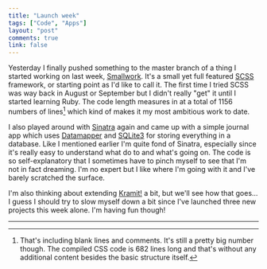 ```yaml
---
title: "Launch week"
tags: ["Code", "Apps"]
layout: "post"
comments: true
link: false
---
```


Yesterday I finally pushed something to the master branch of a thing I started
working on last week, [Smallwork](#). It's a small yet full featured
[SCSS](http://sass-lang.com/) framework, or starting point as I'd like to call
it. The first time I tried SCSS was way back in August or September but I didn't
really "get" it until I started learning Ruby. The code length measures in at
a total of 1156 numbers of lines[^20130112-1] which kind of makes it my most
ambitious work to date.

I also played around with [Sinatra](http://www.sinatrarb.com/) again and came up
with a simple journal app which uses [Datamapper](http://datamapper.org/) and
[SQLite3](http://www.sqlite.org/) for storing everything in a database. Like
I mentioned earlier I'm quite fond of Sinatra, especially since it's really easy
to understand what do to and what's going on. The code is so self-explanatory
that I sometimes have to pinch myself to see that I'm not in fact dreaming. I'm
no expert but I like where I'm going with it and I've barely scratched the
surface.

I'm also thinking about extending [Kramit!](http://kramit.ellengummesson.com/)
a bit, but we'll see how that goes... I guess I should try to slow myself down
a bit since I've launched three new projects this week alone. I'm having fun
though!

* * *

[^20130112-1]: That's including blank lines and comments. It's still a pretty big number though. The compiled CSS code is 682 lines long and that's without any additional content besides the basic structure itself.
